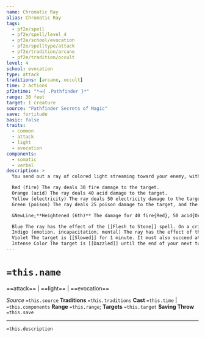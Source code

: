 ```yaml
---
name: Chromatic Ray
alias: Chromatic Ray
tags:
  - pf2e/spell
  - pf2e/spell/level_4
  - pf2e/school/evocation
  - pf2e/spelltype/attack
  - pf2e/tradition/arcane
  - pf2e/tradition/occult
level: 4
school: evocation
type: attack
traditions: [arcane, occult]
time: 2 actions
pf2etime: "*⬺{ .Pathfinder }*"
range: 30 feet
target: 1 creature
source: "Pathfinder Secrets of Magic"
save: fortitude
basic: false
traits:
  - common
  - attack
  - light
  - evocation
components:
  - somatic
  - verbal
description: >
  You send out a ray of colored light streaming toward your enemy, with a magical effect depending on the ray's color. Make a spell attack roll. If you hit, roll 1d4{1d4} to see which beam you cast. If the ray deals damage, that damage is doubled on a critical hit. Any additional traits that apply to a ray are listed in parentheses just after the name of the color.

  Red (fire) The ray deals 30 fire damage to the target.
  Orange (acid) The ray deals 40 acid damage to the target.
  Yellow (electricity) The ray deals 50 electricity damage to the target.
  Green (poison) The ray deals 25 poison damage to the target, and the target must succeed at a Fortitude save or be [[Enfeebled]] 1 for 1 minute ([[Enfeebled]] 2 on a critical failure).

  &NewLine;**Heightened (6th)** The damage for 40 fire{Red}, 50 acid{Orange}, 60 electricity{Yellow}, and Green each increase by 10. Roll 1d8{1d8} to determine the ray's color, using the results for 1-4 above and the results for 5-8 below.

  Blue The ray has the effect of the [[Flesh to Stone]] spell. On a critical hit, the target is [[Clumsy]] 1 as long as it's [[Slowed]] by the flesh to stone effect.
  Indigo (emotion, incapacitation, mental) The ray has the effect of the [[Confusion]] spell. On a critical hit, it has the effect of [[Warp Mind]] instead.
  Violet The target is [[Slowed]] for 1 minute. It must also succeed at a will save or be teleported 120 feet directly away from you (if there isn't room for it to appear there, it appears in the nearest open space); this is a teleportation effect.
  Intense Color The target is [[Dazzled]] until the end of your next turn, or [[Blinded]] if your attack roll was a critical hit. Roll again and add the effects of another color (rerolling results of 8).
---
```

# `=this.name`
==attack== | ==light== | ==evocation==

*Source* `=this.source`
**Traditions** `=this.traditions`
**Cast** `=this.time` | `=this.components`
**Range** `=this.range`; **Targets** `=this.target`
**Saving Throw** `=this.save`

***
`=this.description`